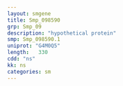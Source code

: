 ```yaml
---
layout: smgene
title: Smp_098590
grp: Smp_09
description: "hypothetical protein"
smp: Smp_098590.1
uniprot: "G4M0Q5"
length:   330
cdd: "ns"
kk: ns
categories: sm
---
```

